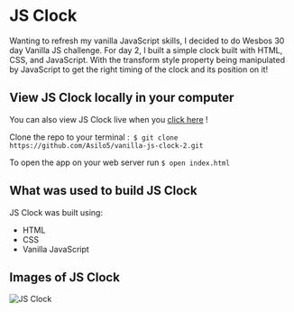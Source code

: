 # JS Clock

Wanting to refresh my vanilla JavaScript skills, I decided to do Wesbos 30 day Vanilla JS challenge. For day 2, I built a simple clock built with HTML, CSS, and JavaScript. With the transform style property being manipulated by JavaScript to get the right timing of the clock and its position on it!

## View JS Clock locally in your computer

You can also view JS Clock live when you [click here](https://asilo5.github.io/vanilla-js-clock-2/) !

Clone the repo to your terminal :``` $ git clone https://github.com/Asilo5/vanilla-js-clock-2.git```

To open the app on your web server run ``` $ open index.html ```

## What was used to build JS Clock

JS Clock was built using:
  - HTML
  - CSS
  - Vanilla JavaScript
  
## Images of JS Clock

![JS Clock]()
